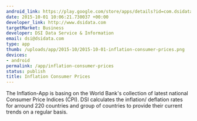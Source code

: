 ```yaml
--- 
android_link: https://play.google.com/store/apps/details?id=com.dsidata.CPI
date: 2015-10-01 10:06:21.730037 +00:00
developer_link: http://www.dsidata.com
targetMarket: Business
developer: DSI Data Service & Information
email: dsi@dsidata.com
type: app
thumb: /uploads/app/2015-10/2015-10-01-inflation-consumer-prices.png
devices: 
- android
permalink: /app/inflation-consumer-prices
status: publish
title: Inflation Consumer Prices
---
```


The Inflation-App is basing on the World Bank's collection of latest national Consumer Price Indices (CPI). DSI calculates the inflation/ deflation rates for arround 220 countries and group of countries to provide their current trends on a regular basis.
